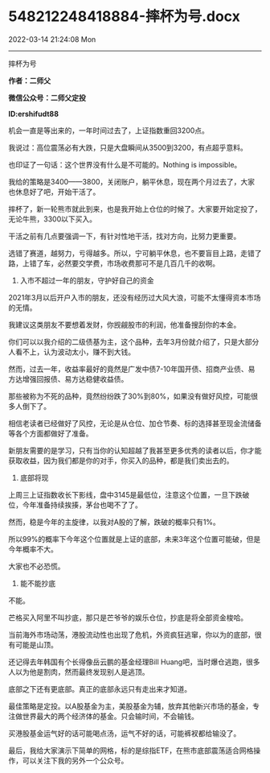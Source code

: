 # 548212248418884-摔杯为号.docx

2022-03-14 21:24:08 Mon

----

摔杯为号

__作者：二师父__

__微信公众号：二师父定投__

__ID:ershifudt88__

机会一直是等出来的，一年时间过去了，上证指数重回3200点。

我说过：高位震荡必有大跌，只是大盘瞬间从3500到3200，有点超乎意料。

也印证了一句话：这个世界没有什么是不可能的。Nothing is impossible。

我给的策略是3400——3800，关闭账户，躺平休息，现在两个月过去了，大家也休息好了吧，开始干活了。

摔杯了，新一轮熊市就此到来，也是我开始上仓位的时候了。大家要开始定投了，无论牛熊，3300以下买入。

干活之前有几点要强调一下，有针对性地干活，找对方向，比努力更重要。

选错了赛道，越努力，亏得越多。所以，宁可躺平休息，也不要盲目上路，走错了路，上错了车，必然要交学费，市场收费那可不是几百几千的收啊。

1. 入市不超过一年的朋友，守护好自己的资金

2021年3月以后开户入市的朋友，还没有经历过大风大浪，可能不太懂得资本市场的无情。

我建议这类朋友不要想着发财，你觊觎股市的利润，他准备搜刮你的本金。

你们可以以我介绍的二级债基为主，这个品种，去年3月份就介绍了，只是大部分人看不上，认为波动太小，赚不到大钱。

然而，过去一年，收益率最好的竟然是广发中债7\-10年国开债、招商产业债、易方达增强回报债、易方达稳健收益债。

那些被称为不死的品种，竟然纷纷跌了30%到80%，如果没有做好风控，可能很多人倒下了。

相信老读者已经做好了风控，无论是从仓位、加仓节奏、标的选择甚至现金流储备等各个方面都做好了准备。

新朋友需要的是学习，只有当你的认知超越了我甚至更多优秀的读者以后，你才能获取收益，因为我们都是你的对手，你买入的品种，都是我们卖出去的。

1. 底部将现

上周三上证指数收长下影线，盘中3145是最低位，注意这个位置，一旦下跌破位，今年准备持续挨揍，茅台也喝不了了。

然而，稳是今年的主旋律，以我对A股的了解，跌破的概率只有1%。

所以99%的概率下今年这个位置就是上证的底部，未来3年这个位置可能破，但是今年概率不大。

大家也不必恐慌。

1. 能不能抄底

不能。

芒格买入阿里不叫抄底，那只是芒爷爷的娱乐仓位，抄底是将全部资金梭哈。

当前海外市场动荡，港股流动性也出现了危机，外资疯狂逃窜，你以为的底部，很有可能是山顶。

还记得去年韩国有个长得像岳云鹏的基金经理Bill Huang吧，当时爆仓逃跑，很多人以为他是割肉，然而最终发现别人是逃顶。

底部之下还有更底部。真正的底部永远只有走出来才知道。

最佳策略是定投。以A股基金为主，美股基金为辅，放弃其他新兴市场的基金，专注做世界最大的两个经济体的基金。只会输时间，不会输钱。

买港股基金运气好的话可能喝点汤，运气不好的话，可能裤衩都给输没了。

最后，我给大家演示下简单的网格，标的是综指ETF，在熊市底部震荡适合网格操作，可以关注下我的另外一个公众号。

